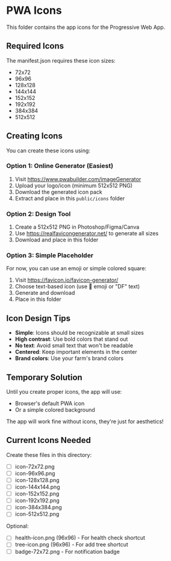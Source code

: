 # PWA Icons

This folder contains the app icons for the Progressive Web App.

## Required Icons

The manifest.json requires these icon sizes:
- 72x72
- 96x96
- 128x128
- 144x144
- 152x152
- 192x192
- 384x384
- 512x512

## Creating Icons

You can create these icons using:

### Option 1: Online Generator (Easiest)
1. Visit https://www.pwabuilder.com/imageGenerator
2. Upload your logo/icon (minimum 512x512 PNG)
3. Download the generated icon pack
4. Extract and place in this `public/icons` folder

### Option 2: Design Tool
1. Create a 512x512 PNG in Photoshop/Figma/Canva
2. Use https://realfavicongenerator.net/ to generate all sizes
3. Download and place in this folder

### Option 3: Simple Placeholder
For now, you can use an emoji or simple colored square:
1. Visit https://favicon.io/favicon-generator/
2. Choose text-based icon (use 🌳 emoji or "DF" text)
3. Generate and download
4. Place in this folder

## Icon Design Tips

- **Simple**: Icons should be recognizable at small sizes
- **High contrast**: Use bold colors that stand out
- **No text**: Avoid small text that won't be readable
- **Centered**: Keep important elements in the center
- **Brand colors**: Use your farm's brand colors

## Temporary Solution

Until you create proper icons, the app will use:
- Browser's default PWA icon
- Or a simple colored background

The app will work fine without icons, they're just for aesthetics!

## Current Icons Needed

Create these files in this directory:
- [ ] icon-72x72.png
- [ ] icon-96x96.png
- [ ] icon-128x128.png
- [ ] icon-144x144.png
- [ ] icon-152x152.png
- [ ] icon-192x192.png
- [ ] icon-384x384.png
- [ ] icon-512x512.png

Optional:
- [ ] health-icon.png (96x96) - For health check shortcut
- [ ] tree-icon.png (96x96) - For add tree shortcut
- [ ] badge-72x72.png - For notification badge
